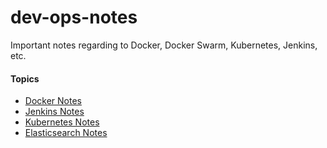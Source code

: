 # dev-ops-notes
Important notes regarding to Docker, Docker Swarm, Kubernetes, Jenkins, etc.

#### Topics
- [Docker Notes](https://github.com/franco148/dev-ops-notes/tree/master/docker)
- [Jenkins Notes](https://github.com/franco148/dev-ops-notes/tree/master/jenkins)
- [Kubernetes Notes]()
- [Elasticsearch Notes](https://github.com/franco148/dev-ops-notes/tree/elasticsearch-notes/elasticsearch-notes)
